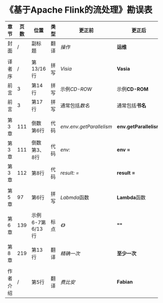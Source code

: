 # 《基于Apache Flink的流处理》勘误表

|章节|页数  |位置 |类型    |更正前        |更正后         | 提交者 |
|---|-----|-----|-------|-------------|--------------|----------|
|封面|/|副标题|翻译|*操作*|**运维**|Xingcan|
||
|译者序|/|第13/16行|拼写|*Visia*|**Vasia**|Xingcan|
|前言|3|第14行|拼写|示例*CD-ROW*|示例**CD-ROM**|Fanxi|
|前言|3|第17行|拼写|通常包括*数名*|通常包括**书名**|-|
||
|第3章|111|倒数第6行|代码|*env.env.getParallelism*|**env.getParallelism**|zh0122|
|第3章|111|倒数第3、8行|代码|*env:*|**env =**|Xingcan|
|第3章|112|第8行|代码|*result: =*|**result =**|Xingcan|
||
|第5章|97|第6行|拼写|*Labmda*函数|**Lambda**函数|Fanxi|
||
|第6章|139|示例6-7第6/13行|标点|*《》*|**\"\"**|Jeff Yang|
||
|第8章|219|第13行|翻译|*精确一次*|**至少一次**|Mason More|
||
|作者介绍|/|第5行|翻译|*费比安*|**Fabian**|Xingcan|


